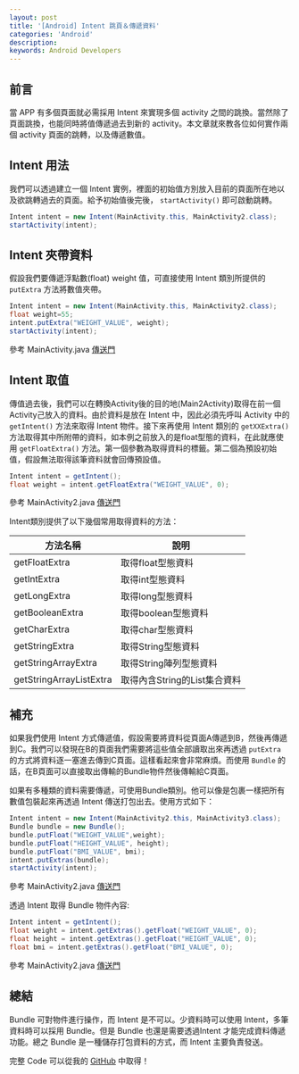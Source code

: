```yaml
---
layout: post
title: '[Android] Intent 跳頁＆傳遞資料'
categories: 'Android'
description: 
keywords: Android Developers
---
```


## 前言
當 APP 有多個頁面就必需採用 Intent 來實現多個 activity 之間的跳換。當然除了頁面跳換，也能同時將值傳遞過去到新的 activity。本文章就來教各位如何實作兩個 activity 頁面的跳轉，以及傳遞數值。

## Intent 用法
我們可以透過建立一個 Intent 實例，裡面的初始值方別放入目前的頁面所在地以及欲跳轉過去的頁面。給予初始值後完後， `startActivity()` 即可啟動跳轉。

```java
Intent intent = new Intent(MainActivity.this, MainActivity2.class);
startActivity(intent);
```

## Intent 夾帶資料
假設我們要傳遞浮點數(float) weight 值，可直接使用 Intent 類別所提供的 `putExtra` 方法將數值夾帶。

```java
Intent intent = new Intent(MainActivity.this, MainActivity2.class);
float weight=55;
intent.putExtra("WEIGHT_VALUE", weight);
startActivity(intent);
```

參考 MainActivity.java [傳送門](https://github.com/1010code/android-intent/blob/main/app/src/main/java/com/example/androidintent/MainActivity.java)

## Intent 取值
傳值過去後，我們可以在轉換Activity後的目的地(Main2Activity)取得在前一個Activity己放入的資料。由於資料是放在 Intent 中，因此必須先呼叫 Activity 中的 `getIntent()` 方法來取得 Intent 物件。接下來再使用 Intent 類別的 `getXXExtra()` 方法取得其中所附帶的資料，如本例之前放入的是float型態的資料，在此就應使用 `getFloatExtra()` 方法。第一個參數為取得資料的標籤。第二個為預設初始值，假設無法取得該筆資料就會回傳預設值。

```java
Intent intent = getIntent();
float weight = intent.getFloatExtra("WEIGHT_VALUE", 0);
```

參考 MainActivity2.java [傳送門](https://github.com/1010code/android-intent/blob/main/app/src/main/java/com/example/androidintent/MainActivity2.java)


Intent類別提供了以下幾個常用取得資料的方法：

| 方法名稱                | 說明                         |
|-------------------------|------------------------------|
| getFloatExtra           | 取得float型態資料            |
| getIntExtra             | 取得int型態資料              |
| getLongExtra            | 取得long型態資料             |
| getBooleanExtra         | 取得boolean型態資料          |
| getCharExtra            | 取得char型態資料             |
| getStringExtra          | 取得String型態資料           |
| getStringArrayExtra     | 取得String陣列型態資料       |
| getStringArrayListExtra | 取得內含String的List集合資料 |

## 補充
如果我們使用 Intent 方式傳遞值，假設需要將資料從頁面A傳遞到B，然後再傳遞到C。我們可以發現在B的頁面我們需要將這些值全部讀取出來再透過 `putExtra` 的方式將資料逐一塞進去傳到C頁面。這樣看起來會非常麻煩。而使用 `Bundle` 的話，在B頁面可以直接取出傳輸的Bundle物件然後傳輸給C頁面。

如果有多種類的資料需要傳遞，可使用Bundle類別。他可以像是包裹一樣把所有數值包裝起來再透過 Intent 傳送打包出去。使用方式如下：

```java
Intent intent = new Intent(MainActivity2.this, MainActivity3.class);
Bundle bundle = new Bundle();
bundle.putFloat("WEIGHT_VALUE",weight);
bundle.putFloat("HEIGHT_VALUE", height);
bundle.putFloat("BMI_VALUE", bmi);
intent.putExtras(bundle);
startActivity(intent);
```
參考 MainActivity2.java [傳送門](https://github.com/1010code/android-intent/blob/main/app/src/main/java/com/example/androidintent/MainActivity2.java)

透過 Intent 取得 Bundle 物件內容:

```java
Intent intent = getIntent();
float weight = intent.getExtras().getFloat("WEIGHT_VALUE", 0);
float height = intent.getExtras().getFloat("HEIGHT_VALUE", 0);
float bmi = intent.getExtras().getFloat("BMI_VALUE", 0);
```
參考 MainActivity2.java [傳送門](https://github.com/1010code/android-intent/blob/main/app/src/main/java/com/example/androidintent/MainActivity3.java)

## 總結
Bundle 可對物件進行操作，而 Intent 是不可以。少資料時可以使用 Intent，多筆資料時可以採用 Bundle。但是 Bundle 也還是需要透過Intent 才能完成資料傳遞功能。總之 Bundle 是一種儲存打包資料的方式，而 Intent 主要負責發送。

完整 Code 可以從我的 [GitHub](https://github.com/1010code/android-take-photo-sand-save-gallery) 中取得！